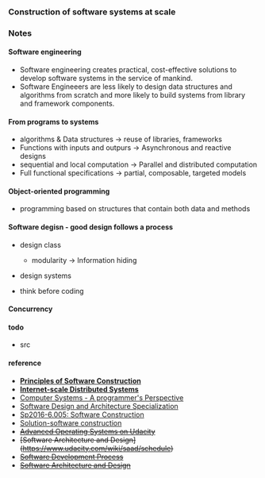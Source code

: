 ### Construction of software systems at scale

### Notes
#### Software engineering
  - Software engineering creates practical, cost-effective solutions to develop software systems
  in the service of mankind.
  - Software Engineeers are less likely to design data structures and algorithms from scratch
  and more likely to build systems from library and framework components.

#### From programs to systems
  - algorithms & Data structures -> reuse of libraries, frameworks
  - Functions with inputs and outpurs -> Asynchronous and reactive designs
  - sequential and local computation -> Parallel and distributed computation
  - Full functional specifications -> partial, composable, targeted models

#### Object-oriented programming
  - programming based on structures that contain both data and methods
  
#### Software degisn - good design follows a process
  * design class
    - modularity -> Information hiding
  * design systems
  
  * think before coding 

#### Concurrency

#### todo
* src

#### reference
* **[Principles of Software Construction](http://www.cs.cmu.edu/~charlie/courses/15-214/2017-fall/)**
* **[Internet-scale Distributed Systems](https://www.cs.tufts.edu/comp/117/)**
* [Computer Systems - A programmer's Perspective](http://www.cs.cmu.edu/~213/schedule.html)
* [Software Design and Architecture Specialization](https://www.coursera.org/specializations/software-design-architecture?siteID=9IqCvd3EEQc-8H1WIaytP2nbUrO9_Kx7hQ&utm_content=10&utm_medium=partners&utm_source=linkshare&utm_campaign=9IqCvd3EEQc)
* [Sp2016-6.005: Software Construction](http://web.mit.edu/6.005/www/sp16/)
* [Solution-software construction](https://github.com/claytonm/6005)
* <del>[Advanced Operating Systems on Udacity](https://www.udacity.com/wiki/ud189)</del>
* <del>[Software Architecture and Design] (https://www.udacity.com/wiki/saad/schedule)</del>
* <del>[Software Development Process](https://www.udacity.com/courses/ud805) </del> 
* <del>[Software Architecture and Design](https://www.udacity.com/wiki/saad/schedule)</del> 
